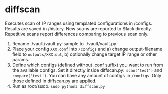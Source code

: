 # diffscan

Executes scan of IP ranges using templated configurations in /configs. Results are saved in /history. New scans are reported to Slack directly. Repetitive scans report differences comparing to previous scan only.
  
1) Rename ./vault/vault.py-sample to ./vault/vault.py
2) Place your config `XXX.conf` into `/configs` and a) change output-filename field to `outputs/XXX.out`, b) optionally change target IP range or other params.
3) Define which configs (defined without .conf suffix)  you want to run from the available configs. Set it directly inside diffscan.py: `scan('test')` and `compare('test')`. You can have any amount of configs in `/configs`. Only those defined in diffscan.py are applied.
2) Run as root/sudo. `sudo python3 diffscan.py`
